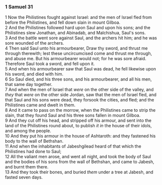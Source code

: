 ### 1 Samuel 31

1 Now the Philistines fought against Israel: and the men of Israel fled from before the Philistines, and fell down slain in mount Gilboa.  
2 And the Philistines followed hard upon Saul and upon his sons; and the Philistines slew Jonathan, and Abinadab, and Malchishua, Saul's sons.  
3 And the battle went sore against Saul, and the archers hit him; and he was sore wounded of the archers.  
4 Then said Saul unto his armourbearer, Draw thy sword, and thrust me through therewith; lest these uncircumcised come and thrust me through, and abuse me. But his armourbearer would not; for he was sore afraid. Therefore Saul took a sword, and fell upon it.  
5 And when his armourbearer saw that Saul was dead, he fell likewise upon his sword, and died with him.  
6 So Saul died, and his three sons, and his armourbearer, and all his men, that same day together.  
7 And when the men of Israel that *were* on the other side of the valley, and *they* that *were* on the other side Jordan, saw that the men of Israel fled, and that Saul and his sons were dead, they forsook the cities, and fled; and the Philistines came and dwelt in them.  
8 And it came to pass on the morrow, when the Philistines came to strip the slain, that they found Saul and his three sons fallen in mount Gilboa.  
9 And they cut off his head, and stripped off his armour, and sent into the land of the Philistines round about, to publish *it in* the house of their idols, and among the people.  
10 And they put his armour in the house of Ashtaroth: and they fastened his body to the wall of Bethshan.  
11 And when the inhabitants of Jabeshgilead heard of that which the Philistines had done to Saul;  
12 All the valiant men arose, and went all night, and took the body of Saul and the bodies of his sons from the wall of Bethshan, and came to Jabesh, and burnt them there.  
13 And they took their bones, and buried *them* under a tree at Jabesh, and fasted seven days.  
